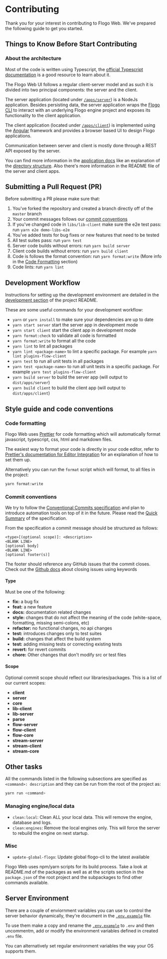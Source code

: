 # Contributing

Thank you for your interest in contributing to Flogo Web. We've prepared the following guide to get you started.

## Things to Know Before Start Contributing

### About the architecture

Most of the code is written using Typescript, the [official Typescript documentation](https://www.typescriptlang.org/docs/home.html)
is a good resource to learn about it.

The Flogo Web UI follows a regular client-server model and as such it is divided into two principal components: the server and the client.

The server application (located under [`/apps/server`](/apps/server)) is a NodeJs application.
Besides persisting data, the server application wraps the [Flogo CLI](https://github.com/project-flogo/cli)
to interact with an underlying Flogo engine project and exposes its functionality to the client application.

The client application (located under [`/apps/client`](/apps/client)) is implemented using the [Angular](https://angular.io/) framework
and provides a browser based UI to design Flogo applications.

Communication between server and client is mostly done through a REST API exposed by the server.

You can find more information in the [application docs](/docs) like an explanation of the
[directory structure](./libs/). Also there's more information in the README file of the server and client apps.

## Submitting a Pull Request (PR)

Before submitting a PR please make sure that:

1. You've forked the repository and created a branch directly off of the `master` branch
1. Your commit messages follows our [commit conventions](#commit-conventions)
1. If you've changed code in `libs/lib-client` make sure the e2e test pass: run `yarn e2e demo-libs-e2e`
1. You've added tests for bug fixes or new features that need to be tested
1. All test suites pass: run `yarn test`
1. Server code builds without errors: run `yarn build server`
1. Client code builds without errors: run `yarn build client`
1. Code is follows the format convention: run `yarn format:write` (More info in the [Code Formatting](#code-formatting) section)
1. Code lints: run `yarn lint`

## Development Workflow

Instructions for setting up the development environment are detailed in the [development section](/README.md#development)
of the project README.

These are some useful commands for your development workflow:

- `yarn` or `yarn install` to make sure your dependencies are up to date
- `yarn start server` start the server app in development mode
- `yarn start client` start the client app in development mode
- `yarn format:check` to validate all code is formatted
- `yarn format:write` to format all the code
- `yarn lint` to lint all packages
- `yarn lint <package-name>` to lint a specific package. For example `yarn lint plugins-flow-client`
- `yarn test` to run all unit tests in all packages
- `yarn test <package-name>` to run all unit tests in a specific package. For example `yarn test plugins-flow-client`
- `yarn build server` to build the server app (will output to `dist/apps/server`)
- `yarn build client` to build the client app (will output to `dist/apps/client`)

## Style guide and code conventions

### Code formatting

Flogo Web uses [Prettier](https://prettier.io/) for code formatting which will automatically format javascript, typescript, css, html and markdown files.

The easiest way to format your code is directly in your code editor, refer to [Prettier's documentation for Editor Integration](https://prettier.io/docs/en/editors.html) for
an explanation of how to set them up.

Alternatively you can run the `format` script which will format, to all files in the project:

```bash
yarn format:write
```

### Commit conventions

We try to follow the [Conventional Commits specification](https://www.conventionalcommits.org/en/v1.0.0) and plan to introduce automation tools on top of
it in the future. Please read the [Quick Summary](https://www.conventionalcommits.org/en/v1.0.0/#summary) of the specification.

From the specification a commit message should be structured as follows:

```
<type>[(optional scope)]: <description>
<BLANK LINE>
[optional body]
<BLANK LINE>
[optional footer(s)]
```

The footer should reference any GitHub issues that the commit closes. Check out the [Github docs](https://help.github.com/en/articles/closing-issues-using-keywords)
about closing issues using keywords

#### Type

Must be one of the following:

- **fix:** a bug fix
- **feat:** a new feature
- **docs:** documentation related changes
- **style:** changes that do not affect the meaning of the code (white-space, formatting, missing semi-colons, etc)
- **refactor:** no functional changes, no api changes
- **test:** introduces changes only to test suites
- **build:** changes that affect the build system
- **test:** adding missing tests or correcting existing tests
- **revert:** for revert commits
- **chore:** Other changes that don't modify src or test files

#### Scope

Optional commit scope should reflect our libraries/packages. This is a list of our current scopes:

- **client**
- **server**
- **core**
- **lib-client**
- **lib-server**
- **parse**
- **flow-server**
- **flow-client**
- **flow-core**
- **stream-server**
- **stream-client**
- **stream-core**

## Other tasks

All the commands listed in the following subsections are specified as `<command>: description` and they can be run from
the root of the project as:

```sh
yarn run <command>
```

### Managing engine/local data

- `clean:local`: Clean ALL your local data. This will remove the engine, database and logs.
- `clean:engines`: Remove the local engines only. This will force the server to rebuild the engine on next startup.

### Misc

- `update-global-flogo`: Update global flogo-cli to the latest available

Flogo Web uses npm/yarn scripts for its build process. Take a look at README.md of the packages as well as at the scripts section
in the `package.json` of the root project and the subpackages to find other commands available.

## Server Environment

There are a couple of enviornment variables you can use to control the server behavior dynamically, they're document in the [`.env.example`](./.env.example) file.

To use them make a copy and rename the [`.env.example`](/.env.example) to `.env` and then uncommentm, add or modify
the environment variables defined in created `.env` file.

You can alternatively set regular environment variables the way your OS supports them.
